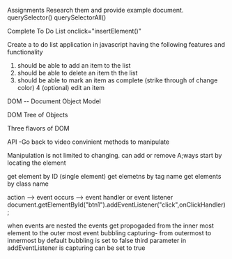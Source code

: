 Assignments
Research them and provide example
document. 
querySelector()
querySelectorAll()

Complete To Do List
onclick="insertElement()"

Create a to do list application in javascript 
having the following features and functionality
1. should be able to add an item to the list
2. should be able to delete an item th the list
3. should be able to mark an item as complete (strike through of change color)
4 (optional) edit an item 



DOM -- Document Object Model

DOM Tree of Objects

Three flavors of DOM

API -Go back to video
convinient methods to manipulate 

Manipulation is not limited to changing. can add or remove
A;ways start by locating the element

get element by ID (single element)
get elemetns by tag name
get elements by class name


action --> event occurs --> event handler or event listener
document.getElementById("btn1").addEventListener("click",onClickHandler);

when events are nested the events get propogaded from the inner most element to the outer most
event bubbling 
capturing- from outermost to innermost
by default bubbling is set to false
third parameter in addEventListener is capturing
can be set to true